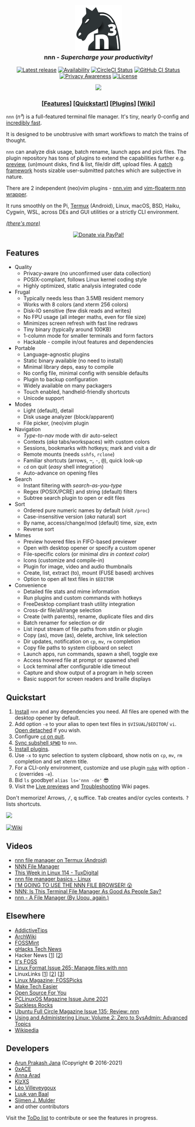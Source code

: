 <h3 align="center"><img src="misc/logo/logo-128x128.png" alt="nnn"><br>nnn - <i>Supercharge your productivity!</i></h3>

<p align="center">
<a href="https://github.com/jarun/nnn/releases/latest"><img src="https://img.shields.io/github/release/jarun/nnn.svg?maxAge=600&label=rel" alt="Latest release" /></a>
<a href="https://repology.org/project/nnn/versions"><img src="https://repology.org/badge/tiny-repos/nnn.svg?header=repos" alt="Availability"></a>
<a href="https://circleci.com/gh/jarun/workflows/nnn"><img src="https://img.shields.io/circleci/project/github/jarun/nnn.svg?label=circle%20ci" alt="CircleCI Status" /></a>
<a href="https://github.com/jarun/nnn/actions"><img src="https://github.com/jarun/nnn/workflows/ci/badge.svg?branch=master" alt="GitHub CI Status" /></a>
<a href="https://en.wikipedia.org/wiki/Privacy-invasive_software"><img src="https://img.shields.io/badge/privacy-✓-crimson?maxAge=2592000" alt="Privacy Awareness" /></a>
<a href="https://github.com/jarun/nnn/blob/master/LICENSE"><img src="https://img.shields.io/badge/©-BSD%202--Clause-important.svg?maxAge=2592000" alt="License" /></a>
</p>

<p align="center"><a href="http://i.imgur.com/kOld6HT.gif"><img src="https://i.imgur.com/NUsSA2u.jpg"></a></p>

<h3 align="center">[<a
href="https://github.com/jarun/nnn#features">Features</a>] [<a
href="https://github.com/jarun/nnn#quickstart">Quickstart</a>] [<a
href="https://github.com/jarun/nnn/tree/master/plugins#nnn-plugins">Plugins</a>] [<a
href="https://github.com/jarun/nnn/wiki">Wiki</a>]</h3>

`nnn` (_n³_) is a full-featured terminal file manager. It's tiny, nearly 0-config and [incredibly fast](https://github.com/jarun/nnn/wiki/Performance).

It is designed to be unobtrusive with smart workflows to match the trains of thought.

`nnn` can analyze disk usage, batch rename, launch apps and pick files. The plugin repository has tons of plugins to extend the capabilities further e.g. [preview](https://github.com/jarun/nnn/wiki/Live-previews), (un)mount disks, find & list, file/dir diff, upload files. A [patch framework](https://github.com/jarun/nnn/tree/master/patches) hosts sizable user-submitted patches which are subjective in nature.

There are 2 independent (neo)vim plugins - [nnn.vim](https://github.com/mcchrish/nnn.vim) and [vim-floaterm nnn wrapper](https://github.com/voldikss/vim-floaterm#nnn).

It runs smoothly on the Pi, [Termux](https://www.youtube.com/embed/AbaauM7gUJw) (Android), Linux, macOS, BSD, Haiku, Cygwin, WSL, across DEs and GUI utilities or a strictly CLI environment.

[_(there's more)_](https://github.com/jarun/nnn/wiki/Basic-use-cases#the_nnn-magic)

<p align="center">
<a href="https://www.paypal.com/cgi-bin/webscr?cmd=_s-xclick&hosted_button_id=RMLTQ76JSXJ4Q"><img src="https://img.shields.io/badge/donate-@PayPal-1eb0fc.svg" alt="Donate via PayPal!" /></a>
</p>

## Features

- Quality
  - Privacy-aware (no unconfirmed user data collection)
  - POSIX-compliant, follows Linux kernel coding style
  - Highly optimized, static analysis integrated code
- Frugal
  - Typically needs less than 3.5MB resident memory
  - Works with 8 colors (and xterm 256 colors)
  - Disk-IO sensitive (few disk reads and writes)
  - No FPU usage (all integer maths, even for file size)
  - Minimizes screen refresh with fast line redraws
  - Tiny binary (typically around 100KB)
  - 1-column mode for smaller terminals and form factors
  - Hackable - compile in/out features and dependencies
- Portable
  - Language-agnostic plugins
  - Static binary available (no need to install)
  - Minimal library deps, easy to compile
  - No config file, minimal config with sensible defaults
  - Plugin to backup configuration
  - Widely available on many packagers
  - Touch enabled, handheld-friendly shortcuts
  - Unicode support
- Modes
  - Light (default), detail
  - Disk usage analyzer (block/apparent)
  - File picker, (neo)vim plugin
- Navigation
  - *Type-to-nav* mode with dir auto-select
  - Contexts (_aka_ tabs/workspaces) with custom colors
  - Sessions, bookmarks with hotkeys; mark and visit a dir
  - Remote mounts (needs `sshfs`, `rclone`)
  - Familiar shortcuts (arrows, <kbd>~</kbd>, <kbd>-</kbd>, <kbd>@</kbd>), quick look-up
  - `cd` on quit (*easy* shell integration)
  - Auto-advance on opening files
- Search
  - Instant filtering with *search-as-you-type*
  - Regex (POSIX/PCRE) and string (default) filters
  - Subtree search plugin to open or edit files
- Sort
  - Ordered pure numeric names by default (visit `/proc`)
  - Case-insensitive version (_aka_ natural) sort
  - By name, access/change/mod (default) time, size, extn
  - Reverse sort
- Mimes
  - Preview hovered files in FIFO-based previewer
  - Open with desktop opener or specify a custom opener
  - File-specific colors (or minimal _dirs in context color_)
  - Icons (customize and compile-in)
  - Plugin for image, video and audio thumbnails
  - Create, list, extract (to), mount (FUSE based) archives
  - Option to open all text files in `$EDITOR`
- Convenience
  - Detailed file stats and mime information
  - Run plugins and custom commands with hotkeys
  - FreeDesktop compliant trash utility integration
  - Cross-dir file/all/range selection
  - Create (with parents), rename, duplicate files and dirs
  - Batch renamer for selection or dir
  - List input stream of file paths from stdin or plugin
  - Copy (as), move (as), delete, archive, link selection
  - Dir updates, notification on `cp`, `mv`, `rm` completion
  - Copy file paths to system clipboard on select
  - Launch apps, run commands, spawn a shell, toggle exe
  - Access hovered file at prompt or spawned shell
  - Lock terminal after configurable idle timeout
  - Capture and show output of a program in help screen
  - Basic support for screen readers and braille displays

## Quickstart

1. [Install](https://github.com/jarun/nnn/wiki/Usage) `nnn` and any dependencies you need. All files are opened with the desktop opener by default.
2. Add option `-e` to your alias to open text files in `$VISUAL`/`$EDITOR`/ `vi`. [Open detached](https://github.com/jarun/nnn/wiki/Basic-use-cases#detached-text) if you wish.
3. Configure [`cd` on quit](https://github.com/jarun/nnn/wiki/Basic-use-cases#configure-cd-on-quit).
4. [Sync subshell `$PWD`](https://github.com/jarun/nnn/wiki/Basic-use-cases#sync-subshell-pwd) to `nnn`.
5. [Install plugins](https://github.com/jarun/nnn/tree/master/plugins#installation).
6. Use `-x` to sync selection to system clipboard, show notis on `cp`, `mv`, `rm` completion and set xterm title.
7. For a CLI-only environment, customize and use plugin [`nuke`](https://github.com/jarun/nnn/blob/master/plugins/nuke) with option `-c` (overrides `-e`).
8. Bid `ls` goodbye! `alias ls='nnn -de'` :sunglasses:
9. Visit the [Live previews](https://github.com/jarun/nnn/wiki/Live-previews) and [Troubleshooting](https://github.com/jarun/nnn/wiki/Troubleshooting) Wiki pages.

Don't memorize! Arrows, <kbd>/</kbd>, <kbd>q</kbd> suffice. <kbd>Tab</kbd> creates and/or cycles contexts. <kbd>?</kbd> lists shortcuts.

[![](https://i.imgur.com/TN3xYQz.jpg)](https://www.youtube.com/embed/-knZwdd1ScU)

[![Wiki](https://img.shields.io/badge/RTFM-nnn%20Wiki-important?maxAge=2592000)](https://github.com/jarun/nnn/wiki)

## Videos

- [nnn file manager on Termux (Android)](https://www.youtube.com/embed/AbaauM7gUJw)
- [NNN File Manager](https://www.youtube.com/embed/1QXU4XSqXNo)
- [This Week in Linux 114 - TuxDigital](https://www.youtube.com/watch?v=5W9ja0DQjSY&t=2059s)
- [nnn file manager basics - Linux](https://www.youtube.com/embed/il2Fm-KJJfM)
- [I'M GOING TO USE THE NNN FILE BROWSER! 😮](https://www.youtube.com/embed/U2n5aGqou9E)
- [NNN: Is This Terminal File Manager As Good As People Say?](https://www.youtube.com/embed/KuJHo-aO_FA)
- [nnn - A File Manager (By Uoou, again.)](https://www.youtube.com/embed/cnzuzcCPYsk)

## Elsewhere

- [AddictiveTips](https://www.addictivetips.com/ubuntu-linux-tips/navigate-linux-filesystem/)
- [ArchWiki](https://wiki.archlinux.org/index.php/Nnn)
- [FOSSMint](https://www.fossmint.com/nnn-linux-terminal-file-browser/)
- [gHacks Tech News](https://www.ghacks.net/2019/11/01/nnn-is-an-excellent-command-line-based-file-manager-for-linux-macos-and-bsds/)
- Hacker News [[1](https://news.ycombinator.com/item?id=18520898)] [[2](https://news.ycombinator.com/item?id=19850656)]
- [It's FOSS](https://itsfoss.com/nnn-file-browser-linux/)
- [Linux Format Issue 265; Manage files with nnn](https://linuxformat.com/archives?issue=265)
- LinuxLinks [[1](https://www.linuxlinks.com/nnn-fast-and-flexible-file-manager/)] [[2](https://www.linuxlinks.com/bestconsolefilemanagers/)] [[3](https://www.linuxlinks.com/excellent-system-tools-nnn-portable-terminal-file-manager/)]
- [Linux Magazine; FOSSPicks](https://www.linux-magazine.com/Issues/2017/205/FOSSPicks/(offset)/15)
- [Make Tech Easier](https://www.maketecheasier.com/nnn-file-manager-terminal/)
- [Open Source For You](https://www.opensourceforu.com/2019/12/nnn-this-feature-rich-terminal-file-manager-will-enhance-your-productivity/)
- [PCLinuxOS Magazine Issue June 2021](https://pclosmag.com/html/Issues/202106/page08.html)
- [Suckless Rocks](https://suckless.org/rocks/)
- [Ubuntu Full Circle Magazine Issue 135; Review: nnn](https://fullcirclemagazine.org/issue-135/)
- [Using and Administering Linux: Volume 2: Zero to SysAdmin: Advanced Topics](https://books.google.com/books?id=MqjDDwAAQBAJ&pg=PA32)
- [Wikipedia](https://en.wikipedia.org/wiki/Nnn_(file_manager))

## Developers

- [Arun Prakash Jana](https://github.com/jarun) (Copyright © 2016-2021)
- [0xACE](https://github.com/0xACE)
- [Anna Arad](https://github.com/annagrram)
- [KlzXS](https://github.com/KlzXS)
- [Léo Villeveygoux](https://github.com/leovilok)
- [Luuk van Baal](https://github.com/luukvbaal)
- [Sijmen J. Mulder](https://github.com/sjmulder)
- and other contributors

Visit the [ToDo list](https://github.com/jarun/nnn/issues/1122) to contribute or see the features in progress.
